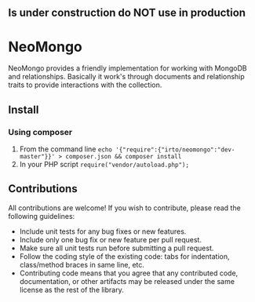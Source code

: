 ## Is under construction do NOT use in production
# NeoMongo

NeoMongo provides a friendly implementation for working with MongoDB and relationships. Basically it work's through documents and relationship traits to provide interactions with the collection.

## Install
### Using composer
1. From the command line `echo '{"require":{"irto/neomongo":"dev-master"}}' > composer.json && composer install`
2. In your PHP script `require("vendor/autoload.php");`

## Contributions

All contributions are welcome! If you wish to contribute, please read the following guidelines:

* Include unit tests for any bug fixes or new features.
* Include only one bug fix or new feature per pull request.
* Make sure all unit tests run before submitting a pull request.
* Follow the coding style of the existing code: tabs for indentation, class/method braces in same line, etc.
* Contributing code means that you agree that any contributed code, documentation, or other artifacts may be released under the same license as the rest of the library.